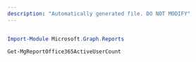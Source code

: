 ```yaml
---
description: "Automatically generated file. DO NOT MODIFY"
---
```


```powershell

Import-Module Microsoft.Graph.Reports

Get-MgReportOffice365ActiveUserCount

```